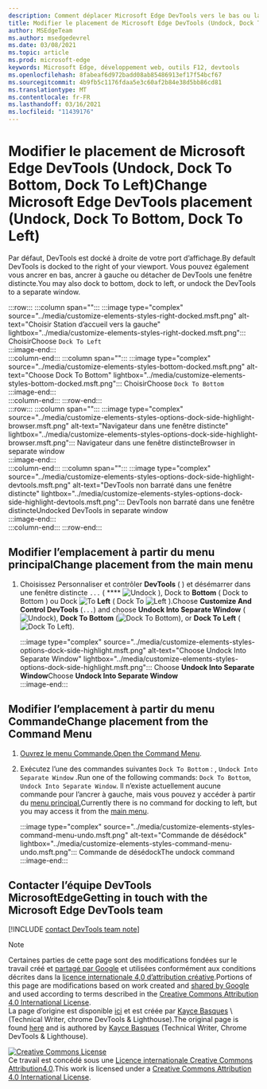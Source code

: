 ```yaml
---
description: Comment déplacer Microsoft Edge DevTools vers le bas ou la gauche de votre fenêtre d’affichage, ou vers une fenêtre distincte.
title: Modifier le placement de Microsoft Edge DevTools (Undock, Dock To Bottom, Dock To Left)
author: MSEdgeTeam
ms.author: msedgedevrel
ms.date: 03/08/2021
ms.topic: article
ms.prod: microsoft-edge
keywords: Microsoft Edge, développement web, outils F12, devtools
ms.openlocfilehash: 8fabeaf6d972badd08ab85486913ef17f54bcf67
ms.sourcegitcommit: 4b9fb5c1176fdaa5e3c60af2b84e38d5bb86cd81
ms.translationtype: MT
ms.contentlocale: fr-FR
ms.lasthandoff: 03/16/2021
ms.locfileid: "11439176"
---
```

<!-- Copyright Kayce Basques 

   Licensed under the Apache License, Version 2.0 (the "License");
   you may not use this file except in compliance with the License.
   You may obtain a copy of the License at

       https://www.apache.org/licenses/LICENSE-2.0

   Unless required by applicable law or agreed to in writing, software
   distributed under the License is distributed on an "AS IS" BASIS,
   WITHOUT WARRANTIES OR CONDITIONS OF ANY KIND, either express or implied.
   See the License for the specific language governing permissions and
   limitations under the License.  -->

# <a name="change-microsoft-edge-devtools-placement-undock-dock-to-bottom-dock-to-left"></a><span data-ttu-id="b6c76-104">Modifier le placement de Microsoft Edge DevTools (Undock, Dock To Bottom, Dock To Left)</span><span class="sxs-lookup"><span data-stu-id="b6c76-104">Change Microsoft Edge DevTools placement (Undock, Dock To Bottom, Dock To Left)</span></span>  

<span data-ttu-id="b6c76-105">Par défaut, DevTools est docké à droite de votre port d’affichage.</span><span class="sxs-lookup"><span data-stu-id="b6c76-105">By default DevTools is docked to the right of your viewport.</span></span>  <span data-ttu-id="b6c76-106">Vous pouvez également vous ancrer en bas, ancrer à gauche ou détacher de DevTools une fenêtre distincte.</span><span class="sxs-lookup"><span data-stu-id="b6c76-106">You may also dock to bottom, dock to left, or undock the DevTools to a separate window.</span></span>  

:::row:::
   :::column span="":::
      :::image type="complex" source="../media/customize-elements-styles-right-docked.msft.png" alt-text="Choisir Station d’accueil vers la gauche" lightbox="../media/customize-elements-styles-right-docked.msft.png":::
         <span data-ttu-id="b6c76-108">Choisir</span><span class="sxs-lookup"><span data-stu-id="b6c76-108">Choose</span></span> `Dock To Left`  
      :::image-end:::  
   :::column-end:::
   :::column span="":::
      :::image type="complex" source="../media/customize-elements-styles-bottom-docked.msft.png" alt-text="Choose Dock To Bottom" lightbox="../media/customize-elements-styles-bottom-docked.msft.png":::
         <span data-ttu-id="b6c76-110">Choisir</span><span class="sxs-lookup"><span data-stu-id="b6c76-110">Choose</span></span> `Dock To Bottom`  
      :::image-end:::  
   :::column-end:::
:::row-end:::  
:::row:::
   :::column span="":::
      :::image type="complex" source="../media/customize-elements-styles-options-dock-side-highlight-browser.msft.png" alt-text="Navigateur dans une fenêtre distincte" lightbox="../media/customize-elements-styles-options-dock-side-highlight-browser.msft.png":::
         <span data-ttu-id="b6c76-112">Navigateur dans une fenêtre distincte</span><span class="sxs-lookup"><span data-stu-id="b6c76-112">Browser in separate window</span></span>  
      :::image-end:::  
   :::column-end:::
   :::column span="":::
      :::image type="complex" source="../media/customize-elements-styles-options-dock-side-highlight-devtools.msft.png" alt-text="DevTools non barraté dans une fenêtre distincte" lightbox="../media/customize-elements-styles-options-dock-side-highlight-devtools.msft.png":::
         <span data-ttu-id="b6c76-114">DevTools non barraté dans une fenêtre distincte</span><span class="sxs-lookup"><span data-stu-id="b6c76-114">Undocked DevTools in separate window</span></span>  
      :::image-end:::  
   :::column-end:::
:::row-end:::  

## <a name="change-placement-from-the-main-menu"></a><span data-ttu-id="b6c76-115">Modifier l’emplacement à partir du menu principal</span><span class="sxs-lookup"><span data-stu-id="b6c76-115">Change placement from the main menu</span></span>  

1.  <span data-ttu-id="b6c76-116">Choisissez Personnaliser et contrôler **DevTools** \( \) et désémarrer dans une fenêtre distincte `...` \( \*\*\*\* ![ Undock ](../media/undock-icon.msft.png) \), Dock to **Bottom** \( Dock to Bottom \) ou Dock ![ To ](../media/bottom-icon.msft.png) **Left** \( Dock To ![ Left ](../media/left-icon.msft.png) \).</span><span class="sxs-lookup"><span data-stu-id="b6c76-116">Choose **Customize And Control DevTools** \(`...`\) and choose **Undock Into Separate Window** \(![Undock](../media/undock-icon.msft.png)\), **Dock To Bottom** \(![Dock To Bottom](../media/bottom-icon.msft.png)\), or **Dock To Left** \(![Dock To Left](../media/left-icon.msft.png)\).</span></span>  
    
    :::image type="complex" source="../media/customize-elements-styles-options-dock-side-highlight.msft.png" alt-text="Choose Undock Into Separate Window" lightbox="../media/customize-elements-styles-options-dock-side-highlight.msft.png":::
       <span data-ttu-id="b6c76-118">Choose **Undock Into Separate Window**</span><span class="sxs-lookup"><span data-stu-id="b6c76-118">Choose **Undock Into Separate Window**</span></span>  
    :::image-end:::  
    
## <a name="change-placement-from-the-command-menu"></a><span data-ttu-id="b6c76-119">Modifier l’emplacement à partir du menu Commande</span><span class="sxs-lookup"><span data-stu-id="b6c76-119">Change placement from the Command Menu</span></span>  

1.  <span data-ttu-id="b6c76-120">[Ouvrez le menu Commande.][DevtoolsCommandMenu]</span><span class="sxs-lookup"><span data-stu-id="b6c76-120">[Open the Command Menu][DevtoolsCommandMenu].</span></span>  
1.  <span data-ttu-id="b6c76-121">Exécutez l’une des commandes suivantes `Dock To Bottom` : , `Undock Into Separate Window` .</span><span class="sxs-lookup"><span data-stu-id="b6c76-121">Run one of the following commands: `Dock To Bottom`, `Undock Into Separate Window`.</span></span>  <span data-ttu-id="b6c76-122">Il n’existe actuellement aucune commande pour l’ancrer à gauche, mais vous pouvez y accéder à partir du [menu principal.](#change-placement-from-the-main-menu)</span><span class="sxs-lookup"><span data-stu-id="b6c76-122">Currently there is no command for docking to left, but you may access it from the [main menu](#change-placement-from-the-main-menu).</span></span>  
    
    :::image type="complex" source="../media/customize-elements-styles-command-menu-undo.msft.png" alt-text="Commande de désédock" lightbox="../media/customize-elements-styles-command-menu-undo.msft.png":::
       <span data-ttu-id="b6c76-124">Commande de désédock</span><span class="sxs-lookup"><span data-stu-id="b6c76-124">The undock command</span></span>  
    :::image-end:::  
    
## <a name="getting-in-touch-with-the-microsoft-edge-devtools-team"></a><span data-ttu-id="b6c76-125">Contacter l’équipe DevTools MicrosoftEdge</span><span class="sxs-lookup"><span data-stu-id="b6c76-125">Getting in touch with the Microsoft Edge DevTools team</span></span>  

[!INCLUDE [contact DevTools team note](../includes/contact-devtools-team-note.md)]  

<!-- links -->  

[DevtoolsCommandMenu]: ../command-menu/index.md "Exécuter des commandes avec le menu DevTools Command de Microsoft Edge | Documents Microsoft"  

> [!NOTE]
> <span data-ttu-id="b6c76-127">Certaines parties de cette page sont des modifications fondées sur le travail créé et [partagé par Google][GoogleSitePolicies] et utilisées conformément aux conditions décrites dans la [licence internationale 4,0 d’attribution créative][CCA4IL].</span><span class="sxs-lookup"><span data-stu-id="b6c76-127">Portions of this page are modifications based on work created and [shared by Google][GoogleSitePolicies] and used according to terms described in the [Creative Commons Attribution 4.0 International License][CCA4IL].</span></span>  
> <span data-ttu-id="b6c76-128">La page d’origine est disponible [ici](https://developers.google.com/web/tools/chrome-devtools/customize/placement) et est créée par [Kayce Basques][KayceBasques] \ (Technical Writer, chrome DevTools \& Lighthouse\).</span><span class="sxs-lookup"><span data-stu-id="b6c76-128">The original page is found [here](https://developers.google.com/web/tools/chrome-devtools/customize/placement) and is authored by [Kayce Basques][KayceBasques] \(Technical Writer, Chrome DevTools \& Lighthouse\).</span></span>  

[![Creative Commons License][CCby4Image]][CCA4IL]  
<span data-ttu-id="b6c76-130">Ce travail est concédé sous une [Licence internationale Creative Commons Attribution4.0][CCA4IL].</span><span class="sxs-lookup"><span data-stu-id="b6c76-130">This work is licensed under a [Creative Commons Attribution 4.0 International License][CCA4IL].</span></span>  

[CCA4IL]: https://creativecommons.org/licenses/by/4.0  
[CCby4Image]: https://i.creativecommons.org/l/by/4.0/88x31.png  
[GoogleSitePolicies]: https://developers.google.com/terms/site-policies  
[KayceBasques]: https://developers.google.com/web/resources/contributors/kaycebasques  
